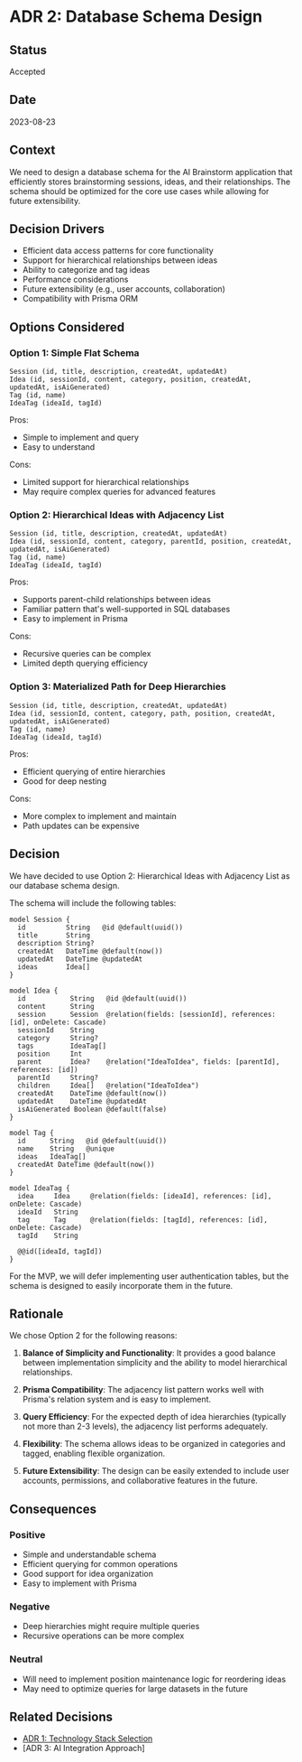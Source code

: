 # ADR 2: Database Schema Design

## Status

Accepted

## Date

2023-08-23

## Context

We need to design a database schema for the AI Brainstorm application that efficiently stores brainstorming sessions, ideas, and their relationships. The schema should be optimized for the core use cases while allowing for future extensibility.

## Decision Drivers

- Efficient data access patterns for core functionality
- Support for hierarchical relationships between ideas
- Ability to categorize and tag ideas
- Performance considerations
- Future extensibility (e.g., user accounts, collaboration)
- Compatibility with Prisma ORM

## Options Considered

### Option 1: Simple Flat Schema

```
Session (id, title, description, createdAt, updatedAt)
Idea (id, sessionId, content, category, position, createdAt, updatedAt, isAiGenerated)
Tag (id, name)
IdeaTag (ideaId, tagId)
```

Pros:

- Simple to implement and query
- Easy to understand

Cons:

- Limited support for hierarchical relationships
- May require complex queries for advanced features

### Option 2: Hierarchical Ideas with Adjacency List

```
Session (id, title, description, createdAt, updatedAt)
Idea (id, sessionId, content, category, parentId, position, createdAt, updatedAt, isAiGenerated)
Tag (id, name)
IdeaTag (ideaId, tagId)
```

Pros:

- Supports parent-child relationships between ideas
- Familiar pattern that's well-supported in SQL databases
- Easy to implement in Prisma

Cons:

- Recursive queries can be complex
- Limited depth querying efficiency

### Option 3: Materialized Path for Deep Hierarchies

```
Session (id, title, description, createdAt, updatedAt)
Idea (id, sessionId, content, category, path, position, createdAt, updatedAt, isAiGenerated)
Tag (id, name)
IdeaTag (ideaId, tagId)
```

Pros:

- Efficient querying of entire hierarchies
- Good for deep nesting

Cons:

- More complex to implement and maintain
- Path updates can be expensive

## Decision

We have decided to use Option 2: Hierarchical Ideas with Adjacency List as our database schema design.

The schema will include the following tables:

```prisma
model Session {
  id          String   @id @default(uuid())
  title       String
  description String?
  createdAt   DateTime @default(now())
  updatedAt   DateTime @updatedAt
  ideas       Idea[]
}

model Idea {
  id           String   @id @default(uuid())
  content      String
  session      Session  @relation(fields: [sessionId], references: [id], onDelete: Cascade)
  sessionId    String
  category     String?
  tags         IdeaTag[]
  position     Int
  parent       Idea?    @relation("IdeaToIdea", fields: [parentId], references: [id])
  parentId     String?
  children     Idea[]   @relation("IdeaToIdea")
  createdAt    DateTime @default(now())
  updatedAt    DateTime @updatedAt
  isAiGenerated Boolean @default(false)
}

model Tag {
  id      String   @id @default(uuid())
  name    String   @unique
  ideas   IdeaTag[]
  createdAt DateTime @default(now())
}

model IdeaTag {
  idea     Idea     @relation(fields: [ideaId], references: [id], onDelete: Cascade)
  ideaId   String
  tag      Tag      @relation(fields: [tagId], references: [id], onDelete: Cascade)
  tagId    String

  @@id([ideaId, tagId])
}
```

For the MVP, we will defer implementing user authentication tables, but the schema is designed to easily incorporate them in the future.

## Rationale

We chose Option 2 for the following reasons:

1. **Balance of Simplicity and Functionality**: It provides a good balance between implementation simplicity and the ability to model hierarchical relationships.

2. **Prisma Compatibility**: The adjacency list pattern works well with Prisma's relation system and is easy to implement.

3. **Query Efficiency**: For the expected depth of idea hierarchies (typically not more than 2-3 levels), the adjacency list performs adequately.

4. **Flexibility**: The schema allows ideas to be organized in categories and tagged, enabling flexible organization.

5. **Future Extensibility**: The design can be easily extended to include user accounts, permissions, and collaborative features in the future.

## Consequences

### Positive

- Simple and understandable schema
- Efficient querying for common operations
- Good support for idea organization
- Easy to implement with Prisma

### Negative

- Deep hierarchies might require multiple queries
- Recursive operations can be more complex

### Neutral

- Will need to implement position maintenance logic for reordering ideas
- May need to optimize queries for large datasets in the future

## Related Decisions

- [ADR 1: Technology Stack Selection](./001-tech-stack-selection.md)
- [ADR 3: AI Integration Approach]

